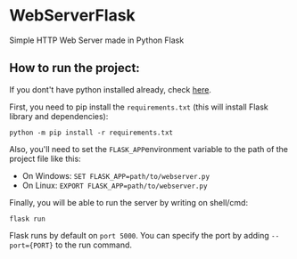 # WebServerFlask
Simple HTTP Web Server made in Python Flask

## How to run the project:

If you dont't have python installed already, check [here](https://www.python.org/downloads/).

First, you need to pip install the `requirements.txt` (this will install Flask library and dependencies):

```
python -m pip install -r requirements.txt
```

Also, you'll need to set the `FLASK_APP`environment variable to the path of the project file like this:
- On Windows: `SET FLASK_APP=path/to/webserver.py`
- On Linux: `EXPORT FLASK_APP=path/to/webserver.py`

Finally, you will be able to run the server by writing on shell/cmd: 
```
flask run
```
Flask runs by default on `port 5000`. You can specify the port by adding `--port={PORT}` to the run command.
